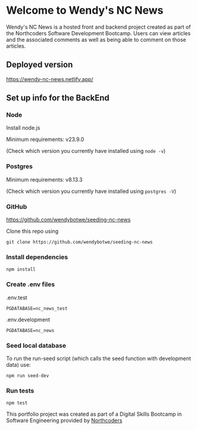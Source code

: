 # Welcome to Wendy's NC News

Wendy's NC News is a hosted front and backend project created as part of the Northcoders Software Development Bootcamp. Users can view articles and the associated comments as well as being able to comment on those articles.

## Deployed version

https://wendy-nc-news.netlify.app/

## Set up info for the BackEnd

### Node

Install node.js

Minimum requirements: v23.9.0

(Check which version you currently have installed using `node -v`)

### Postgres

Minimum requirements: v8.13.3

(Check which version you currently have installed using `postgres -V`)

### GitHub

https://github.com/wendybotwe/seeding-nc-news

Clone this repo using

`git clone https://github.com/wendybotwe/seeding-nc-news`

### Install dependencies

`npm install`

### Create .env files

.env.test

`PGDATABASE=nc_news_test`

.env.development

`PGDATABASE=nc_news`

### Seed local database

To run the run-seed script (which calls the seed function with development data) use:

`npm run seed-dev`

### Run tests

`npm test`

This portfolio project was created as part of a Digital Skills Bootcamp in Software Engineering provided by [Northcoders](https://northcoders.com/)